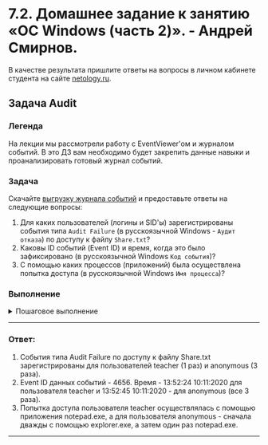 # 7.2. Домашнее задание к занятию «ОС Windows (часть 2)». - Андрей Смирнов.

В качестве результата пришлите ответы на вопросы в личном кабинете студента на сайте [netology.ru](https://netology.ru).

## Задача Audit

### Легенда

На лекции мы рассмотрели работу с EventViewer'ом и журналом событий. В это ДЗ вам необходимо будет закрепить данные навыки и проанализировать готовый журнал событий.

### Задача

Скачайте [выгрузку журнала событий](assets/events.evtx) и предоставьте ответы на следующие вопросы:
1. Для каких пользователей (логины и SID'ы) зарегистрированы события типа `Audit Failure` (в русскоязычной Windows - `Аудит отказа`) по доступу к файлу `Share.txt`?
1. Каковы ID событий (Event ID) и время, когда это было зафиксировано (в русскоязычной Windows `Код события`)?
1. С помощью каких процессов (приложений) была осуществлена попытка доступа (в русскоязычной Windows `Имя процесса`)?

### Выполнение

<details>
<summary>Пошаговое выполнение</summary>

##### Шаг 1. откройте EventViewer с помощью команды `eventvwr`

##### Шаг 2. Выберите опцию `Open Saved Logs` в правой панели

![](pic/step02.png)

##### Шаг 3. Выберите файл `events.evtx` (предварительно скачайте его по ссылке [`events.evtx`](assets/events.evtx))

![](pic/step03.png)

##### Шаг 4. Подтвердите открытие файла журнала

![](pic/step04.png)

##### Шаг 5. Используя инструменты фильтрации, поиска и навигации найдите необходимые события

</details>

-----


### Ответ:

1. Cобытия типа Audit Failure по доступу к файлу Share.txt зарегистрированы для пользователей teacher (1 раз) и anonymous (3 раза). 
2. Event ID данных событий - 4656. Время - 13:52:24 10:11:2020 для пользователя teacher и 13:52:45 10:11:2020 - для anonymous (все 3 раза).
3. Попытка доступа пользователя teacher осуществлялась с помощью приложения notepad.exe, а для пользователя anonymous - сначала дважды с помощью explorer.exe, а затем один раз notepad.exe.   


-----